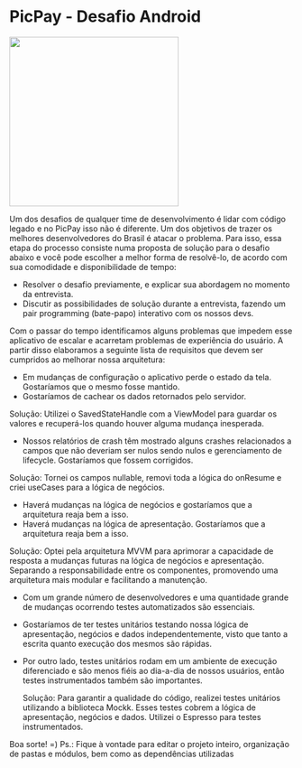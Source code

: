 # PicPay - Desafio Android

<img src="https://github.com/mobilepicpay/desafio-android/blob/master/desafio-picpay.gif" width="300"/>

Um dos desafios de qualquer time de desenvolvimento é lidar com código legado e no PicPay isso não é diferente. Um dos objetivos de trazer os melhores desenvolvedores do Brasil é atacar o problema. Para isso, essa etapa do processo consiste numa proposta de solução para o desafio abaixo e você pode escolher a melhor forma de resolvê-lo, de acordo com sua comodidade e disponibilidade de tempo:
- Resolver o desafio previamente, e explicar sua abordagem no momento da entrevista.
- Discutir as possibilidades de solução durante a entrevista, fazendo um pair programming (bate-papo) interativo com os nossos devs.

Com o passar do tempo identificamos alguns problemas que impedem esse aplicativo de escalar e acarretam problemas de experiência do usuário. A partir disso elaboramos a seguinte lista de requisitos que devem ser cumpridos ao melhorar nossa arquitetura:

- Em mudanças de configuração o aplicativo perde o estado da tela. Gostaríamos que o mesmo fosse mantido.
- Gostaríamos de cachear os dados retornados pelo servidor.
  
Solução: Utilizei o SavedStateHandle com a ViewModel para guardar os valores e recuperá-los quando houver alguma mudança inesperada.

- Nossos relatórios de crash têm mostrado alguns crashes relacionados a campos que não deveriam ser nulos sendo nulos e gerenciamento de lifecycle. Gostaríamos que fossem corrigidos.
  
Solução: Tornei os campos nullable, removi toda a lógica do onResume e criei useCases para a lógica de negócios.

- Haverá mudanças na lógica de negócios e gostaríamos que a arquitetura reaja bem a isso.
- Haverá mudanças na lógica de apresentação. Gostaríamos que a arquitetura reaja bem a isso.
  
Solução: Optei pela arquitetura MVVM para aprimorar a capacidade de resposta a mudanças futuras na lógica de negócios e apresentação.
Separando a responsabilidade entre os componentes, promovendo uma arquitetura mais modular e facilitando a manutenção. 

 - Com um grande número de desenvolvedores e uma quantidade grande de mudanças ocorrendo testes automatizados são essenciais.
  - Gostaríamos de ter testes unitários testando nossa lógica de apresentação, negócios e dados independentemente, visto que tanto a escrita quanto execução dos mesmos são rápidas.
  - Por outro lado, testes unitários rodam em um ambiente de execução diferenciado e são menos fiéis ao dia-a-dia de nossos usuários, então testes instrumentados também são importantes.
    
    Solução: Para garantir a qualidade do código, realizei testes unitários utilizando a biblioteca Mockk.
     Esses testes cobrem a lógica de apresentação, negócios e dados.
    Utilizei o Espresso para testes instrumentados.

Boa sorte! =)
Ps.: Fique à vontade para editar o projeto inteiro, organização de pastas e módulos, bem como as dependências utilizadas

